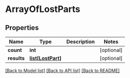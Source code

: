 # ArrayOfLostParts

## Properties
Name | Type | Description | Notes
------------ | ------------- | ------------- | -------------
**count** | **int** |  | [optional] 
**results** | [**list[LostPart]**](LostPart.md) |  | [optional] 

[[Back to Model list]](../README.md#documentation-for-models) [[Back to API list]](../README.md#documentation-for-api-endpoints) [[Back to README]](../README.md)


